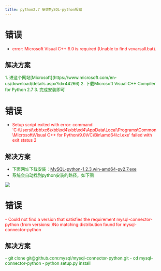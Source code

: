 ```yaml
---
title: python2.7 安装MySQL-python报错
---
```


# 错误

- <font color=red>error: Microsoft Visual C++ 9.0 is required (Unable to find vcvarsall.bat).</font>

## 解决方案
<font color=green>
1. 进这个网站[Microsoft](https://www.microsoft.com/en-us/download/details.aspx?id=44266)
2. 下载Microsoft Visual C++ Compiler for Python 2.7
3. 完成安装即可
</font>

# 错误
- <font color=red>Setup script exited with error: command 'C:\\Users\\\xbb\xc6\xbb\xd4\xbb\xd4\\AppData\\Local\\Programs\\Common\\Microsoft\\Visual C++ for Python\\9.0\\VC\\Bin\\amd64\\cl.exe' failed with exit status 2</font>

## 解决方案
- <font color=green>下面网址下载安装：[MySQL-python-1.2.3.win-amd64-py2.7.exe](http://pan.baidu.com/disk/home#list/vmode=list&path=%2Fpython%2FMysql-Connection)
- 系统会自动找到python安装的路径，如下图</font>

![](https://i0.wp.com/www.crifan.com/files/pic/uploads/2013/04/found-python-2.7-install-path_thumb_thumb.png)

# 错误
<font color=red>
- Could not find a version that satisfies the requirement mysql-connector-python (from versions: )No matching distribution found for mysql-connector-python
</font>


## 解决方案
<font color=green>
- git clone git@github.com:mysql/mysql-connector-python.git
- cd mysql-connector-python
- python setup.py install
</font>